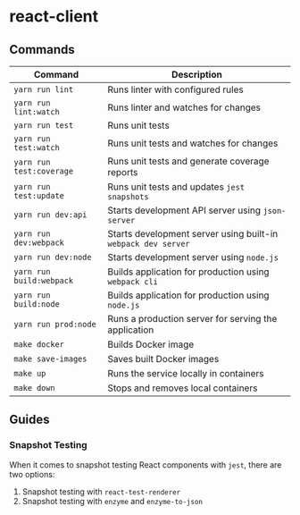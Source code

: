 # react-client

## Commands

| Command                  | Description                                                   |
|--------------------------|---------------------------------------------------------------|
| `yarn run lint`          | Runs linter with configured rules                             |
| `yarn run lint:watch`    | Runs linter and watches for changes                           |
| `yarn run test`          | Runs unit tests                                               |
| `yarn run test:watch`    | Runs unit tests and watches for changes                       |
| `yarn run test:coverage` | Runs unit tests and generate coverage reports                 |
| `yarn run test:update`   | Runs unit tests and updates `jest snapshots`                  |
| `yarn run dev:api`       | Starts development API server using `json-server`             |
| `yarn run dev:webpack`   | Starts development server using built-in `webpack dev server` |
| `yarn run dev:node`      | Starts development server using `node.js`                     |
| `yarn run build:webpack` | Builds application for production using `webpack cli`         |
| `yarn run build:node`    | Builds application for production using `node.js`             |
| `yarn run prod:node`     | Runs a production server for serving the application          |
| `make docker`            | Builds Docker image                                           |
| `make save-images`       | Saves built Docker images                                     |
| `make up`                | Runs the service locally in containers                        |
| `make down`              | Stops and removes local containers                            |

## Guides

### Snapshot Testing

When it comes to snapshot testing React components with `jest`, there are two options:

  1. Snapshot testing with `react-test-renderer`
  2. Snapshot testing with `enzyme` and `enzyme-to-json`
